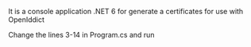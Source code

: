 It is a console application .NET 6 for generate a certificates for use with OpenIddict

Change the lines 3-14 in Program.cs and run
